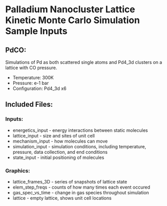 # Palladium Nanocluster Lattice Kinetic Monte Carlo Simulation Sample Inputs

## PdCO:
Simulations of Pd as both scattered single atoms and Pd4_3d clusters on a lattice with CO pressure.
- Temperature: 300K
- Pressure: e-1 bar
- Configuration: Pd4_3d x6

## Included Files:
### Inputs:
- energetics_input - energy interactions between static molecules
- lattice_input - size and sites of unit cell
- mechanism_input - how molecules can move
- simulation_input - simulation conditions, including temperature, pressure, data collection, and end conditions
- state_input - initial positioning of molecules
	
### Graphics:
- lattice_frames_3D - series of snapshots of lattice state
- elem_step_freqs - counts of how many times each event occured
- gas_spec_vs_time - change in gas species throughout simulation
- lattice - empty lattice, shows unit cell locations
	